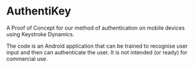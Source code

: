 AuthentiKey
===========

A Proof of Concept for our method of authentication on mobile devices
using Keystroke Dynamics.

The code is an Android application that can be trained to recognise
user input and then can authenticate the user. It is not intended (or ready) for commercial use.
